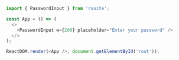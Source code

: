 <!--start-code-->

```js
import { PasswordInput } from 'rsuite';

const App = () => (
  <>
    <PasswordInput w={200} placeholder="Enter your password" />
  </>
);

ReactDOM.render(<App />, document.getElementById('root'));
```

<!--end-code-->

